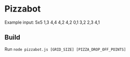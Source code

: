 # Pizzabot
Example input: 5x5 1,3 4,4 4,2 4,2 0,1 3,2 2,3 4,1

## Build
Run `node pizzabot.js [GRID_SIZE] [PIZZA_DROP_OFF_POINTS]`